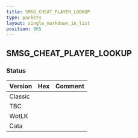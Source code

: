 ```yaml
---
title: SMSG_CHEAT_PLAYER_LOOKUP
type: packets
layout: single_markdown_in_list
position: 965
---
```


## SMSG_CHEAT_PLAYER_LOOKUP

### Status

Version | Hex | Comment
---------- | ---------- | ---------- 
Classic |  |  
TBC |  |  
WotLK |  |  
Cata |  |  
